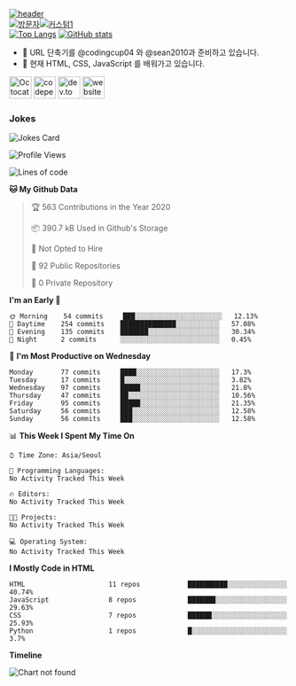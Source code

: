 [![header](https://capsule-render.vercel.app/api?type=wave&color=timeGradient&height=300&section=header&text=Hi%20There%20👋&fontSize=90)](https://github.com/injoon5)<br>
[![방문자](https://gpvc.arturio.dev/injoon5)](https://GitHub.com/injoon5/)[![커스텀1](https://injoon5.github.io/Injoon5/badge/oijbadge.svg)](https://GitHub.com/injoon5/)<br>
[![Top Langs](https://github-readme-stats.vercel.app/api/top-langs/?username=injoon5&layout=compact)](https://github.com/injoon5)
[![GitHub stats](https://github-readme-stats.vercel.app/api?username=injoon5&include_all_commits=True)](https://github.com/injoon5)

- 🔭 URL  단축기를 @codingcup04 와 
     @sean2010과 준비하고 있습니다. 
- 🌱 현재 HTML, CSS, JavaScript 를 배워가고 있습니다.

[<img src='https://github.githubassets.com/images/icons/emoji/octocat.png' alt='Octocat' height='40'>](https://github.com/injoon5)  [<img src='https://cdn.jsdelivr.net/npm/simple-icons@3.0.1/icons/codepen.svg' alt='codepen' height='40'>](https://codepen.io/injoon5)  [<img src='https://cdn.jsdelivr.net/npm/simple-icons@3.0.1/icons/dev-dot-to.svg' alt='dev.to' height='40'>](https://dev.to/injoon5)  [<img src='https://cdn.jsdelivr.net/npm/simple-icons@3.0.1/icons/icloud.svg' alt='website' height='40'>](http://injoon5.ga) <br>

### Jokes
![Jokes Card](https://readme-jokes.vercel.app/api)



<!--START_SECTION:waka-->
![Profile Views](http://img.shields.io/badge/Profile%20Views-101-blue)

![Lines of code](https://img.shields.io/badge/From%20Hello%20World%20I%27ve%20Written-235731%20lines%20of%20code-blue)

**🐱 My Github Data** 

> 🏆 563 Contributions in the Year 2020
 > 
> 📦 390.7 kB Used in Github's Storage 
 > 
> 🚫 Not Opted to Hire
 > 
> 📜 92 Public Repositories
 > 
> 🔑 0 Private Repository 
 > 
**I'm an Early 🐤** 

```text
🌞 Morning    54 commits     ███░░░░░░░░░░░░░░░░░░░░░░   12.13% 
🌆 Daytime    254 commits    ██████████████░░░░░░░░░░░   57.08% 
🌃 Evening    135 commits    ███████░░░░░░░░░░░░░░░░░░   30.34% 
🌙 Night      2 commits      ░░░░░░░░░░░░░░░░░░░░░░░░░   0.45%

```
📅 **I'm Most Productive on Wednesday** 

```text
Monday       77 commits     ████░░░░░░░░░░░░░░░░░░░░░   17.3% 
Tuesday      17 commits     █░░░░░░░░░░░░░░░░░░░░░░░░   3.82% 
Wednesday    97 commits     █████░░░░░░░░░░░░░░░░░░░░   21.8% 
Thursday     47 commits     ██░░░░░░░░░░░░░░░░░░░░░░░   10.56% 
Friday       95 commits     █████░░░░░░░░░░░░░░░░░░░░   21.35% 
Saturday     56 commits     ███░░░░░░░░░░░░░░░░░░░░░░   12.58% 
Sunday       56 commits     ███░░░░░░░░░░░░░░░░░░░░░░   12.58%

```


📊 **This Week I Spent My Time On** 

```text
⌚︎ Time Zone: Asia/Seoul

💬 Programming Languages: 
No Activity Tracked This Week

🔥 Editors: 
No Activity Tracked This Week

🐱‍💻 Projects: 
No Activity Tracked This Week

💻 Operating System: 
No Activity Tracked This Week

```

**I Mostly Code in HTML** 

```text
HTML                     11 repos            ██████████░░░░░░░░░░░░░░░   40.74% 
JavaScript               8 repos             ███████░░░░░░░░░░░░░░░░░░   29.63% 
CSS                      7 repos             ██████░░░░░░░░░░░░░░░░░░░   25.93% 
Python                   1 repos             █░░░░░░░░░░░░░░░░░░░░░░░░   3.7%

```


**Timeline**

![Chart not found](https://github.com/injoon5/injoon5/blob/master/charts/bar_graph.png) 


<!--END_SECTION:waka-->


 


